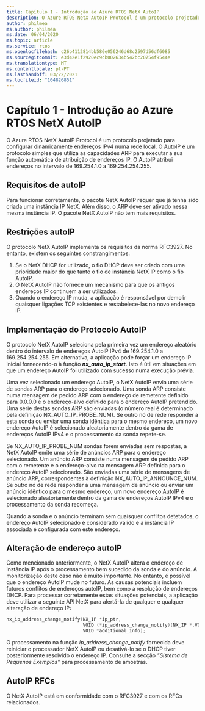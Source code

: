 ```yaml
---
title: Capítulo 1 - Introdução ao Azure RTOS NetX AutoIP
description: O Azure RTOS NetX AutoIP Protocol é um protocolo projetado para configurar dinamicamente endereços IPv4 numa rede local.
author: philmea
ms.author: philmea
ms.date: 06/04/2020
ms.topic: article
ms.service: rtos
ms.openlocfilehash: c26b4112814bb586e056246d68c2597d56df6085
ms.sourcegitcommit: e3d42e1f2920ec9cb002634b542bc20754f9544e
ms.translationtype: MT
ms.contentlocale: pt-PT
ms.lasthandoff: 03/22/2021
ms.locfileid: "104826851"
---
```

# <a name="chapter-1---introduction-to-azure-rtos-netx-autoip"></a>Capítulo 1 - Introdução ao Azure RTOS NetX AutoIP
  
O Azure RTOS NetX AutoIP Protocol é um protocolo projetado para configurar dinamicamente endereços IPv4 numa rede local. O AutoIP é um protocolo simples que utiliza as capacidades ARP para executar a sua função automática de atribuição de endereços IP. O AutoIP atribui endereços no intervalo de 169.254.1.0 a 169.254.254.255.

## <a name="autoip-requirements"></a>Requisitos de autoIP

Para funcionar corretamente, o pacote NetX AutoIP requer que já tenha sido criada uma instância IP NetX. Além disso, o ARP deve ser ativado nessa mesma instância IP. O pacote NetX AutoIP não tem mais requisitos.

## <a name="autoip-constraints"></a>Restrições autoIP 

O protocolo NetX AutoIP implementa os requisitos da norma RFC3927. No entanto, existem os seguintes constrangimentos:

1. Se o NetX DHCP for utilizado, o fio DHCP deve ser criado com uma prioridade maior do que tanto o fio de instância NetX IP como o fio AutoIP.
1. O NetX AutoIP não fornece um mecanismo para que os antigos endereços IP continuem a ser utilizados.
1. Quando o endereço IP muda, a aplicação é responsável por demolir quaisquer ligações TCP existentes e restabelece-las no novo endereço IP.

## <a name="autoip-protocol-implementation"></a>Implementação do Protocolo AutoIP

O protocolo NetX AutoIP seleciona pela primeira vez um endereço aleatório dentro do intervalo de endereços AutoIP IPv4 de 169.254.1.0 a 169.254.254.255. Em alternativa, a aplicação pode forçar um endereço IP inicial fornecendo-o à função ***nx_auto_ip_start.*** Isto é útil em situações em que um endereço AutoIP foi utilizado com sucesso numa execução prévia.

Uma vez selecionado um endereço AutoIP, o NetX AutoIP envia uma série de sondas ARP para o endereço selecionado. Uma sonda ARP consiste numa mensagem de pedido ARP com o endereço de remetente definido para 0.0.0.0 e o endereço-alvo definido para o endereço AutoIP pretendido. Uma série destas sondas ARP são enviadas (o número real é determinado pela definição NX_AUTO_IP_PROBE_NUM). Se outro nó de rede responder a esta sonda ou enviar uma sonda idêntica para o mesmo endereço, um novo endereço AutoIP é selecionado aleatoriamente dentro da gama de endereços AutoIP IPv4 e o processamento da sonda repete-se.

Se NX_AUTO_IP_PROBE_NUM sondas forem enviadas sem respostas, a NetX AutoIP emite uma série de anúncios ARP para o endereço selecionado. Um anúncio ARP consiste numa mensagem de pedido ARP com o remetente e o endereço-alvo na mensagem ARP definida para o endereço AutoIP selecionado. São enviadas uma série de mensagens de anúncio ARP, correspondentes à definição NX_AUTO_IP_ANNOUNCE_NUM. Se outro nó de rede responder a uma mensagem de anúncio ou enviar um anúncio idêntico para o mesmo endereço, um novo endereço AutoIP é selecionado aleatoriamente dentro da gama de endereços AutoIP IPv4 e o processamento da sonda recomeça.

Quando a sonda e o anúncio terminam sem quaisquer conflitos detetados, o endereço AutoIP selecionado é considerado válido e a instância IP associada é configurada com este endereço.

## <a name="autoip-address-change"></a>Alteração de endereço autoIP

Como mencionado anteriormente, o NetX AutoIP altera o endereço de instância IP após o processamento bem sucedido da sonda e do anúncio. A monitorização deste caso não é muito importante. No entanto, é possível que o endereço AutoIP mude no futuro. As causas potenciais incluem futuros conflitos de endereços autoIP, bem como a resolução de endereços DHCP. Para processar corretamente estas situações potenciais, a aplicação deve utilizar a seguinte API NetX para alertá-la de qualquer e qualquer alteração de endereço IP:

```c
nx_ip_address_change_notify(NX_IP *ip_ptr,
                            VOID (*ip_address_change_notify)(NX_IP *,VOID*),
                            VOID *additional_info);
```

O processamento na função *ip_address_change_notify* fornecida deve reiniciar o processador NetX AutoIP ou desativá-lo se o DHCP tiver posteriormente resolvido o endereço IP. Consulte a secção *"Sistema de Pequenos Exemplos"* para processamento de amostras.

## <a name="autoip-rfcs"></a>AutoIP RFCs

O NetX AutoIP está em conformidade com o RFC3927 e com os RFCs relacionados.